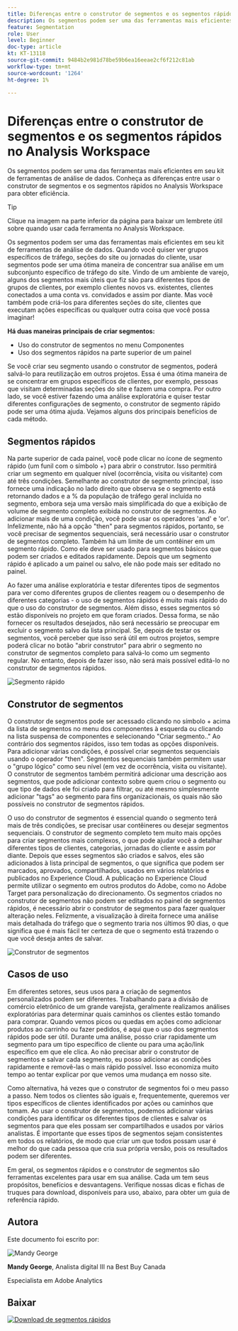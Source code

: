 ```yaml
---
title: Diferenças entre o construtor de segmentos e os segmentos rápidos no Analysis Workspace
description: Os segmentos podem ser uma das ferramentas mais eficientes em seu kit de ferramentas de análise de dados. Conheça as diferenças entre usar o construtor de segmentos e os segmentos rápidos no Analysis Workspace para obter eficiência.
feature: Segmentation
role: User
level: Beginner
doc-type: article
kt: KT-13118
source-git-commit: 9484b2e981d78be59b6ea16eeae2cf6f212c81ab
workflow-type: tm+mt
source-wordcount: '1264'
ht-degree: 1%

---
```



# Diferenças entre o construtor de segmentos e os segmentos rápidos no Analysis Workspace

Os segmentos podem ser uma das ferramentas mais eficientes em seu kit de ferramentas de análise de dados. Conheça as diferenças entre usar o construtor de segmentos e os segmentos rápidos no Analysis Workspace para obter eficiência.

>[!TIP]
>
> Clique na imagem na parte inferior da página para baixar um lembrete útil sobre quando usar cada ferramenta no Analysis Workspace.

Os segmentos podem ser uma das ferramentas mais eficientes em seu kit de ferramentas de análise de dados. Quando você quiser ver grupos específicos de tráfego, seções do site ou jornadas do cliente, usar segmentos pode ser uma ótima maneira de concentrar sua análise em um subconjunto específico de tráfego do site. Vindo de um ambiente de varejo, alguns dos segmentos mais úteis que fiz são para diferentes tipos de grupos de clientes, por exemplo clientes novos vs. existentes, clientes conectados a uma conta vs. convidados e assim por diante. Mas você também pode criá-los para diferentes seções do site, clientes que executam ações específicas ou qualquer outra coisa que você possa imaginar!

**Há duas maneiras principais de criar segmentos:**

* Uso do construtor de segmentos no menu Componentes
* Uso dos segmentos rápidos na parte superior de um painel

Se você criar seu segmento usando o construtor de segmentos, poderá salvá-lo para reutilização em outros projetos. Essa é uma ótima maneira de se concentrar em grupos específicos de clientes, por exemplo, pessoas que visitam determinadas seções do site e fazem uma compra. Por outro lado, se você estiver fazendo uma análise exploratória e quiser testar diferentes configurações de segmento, o construtor de segmento rápido pode ser uma ótima ajuda. Vejamos alguns dos principais benefícios de cada método.

## Segmentos rápidos

Na parte superior de cada painel, você pode clicar no ícone de segmento rápido (um funil com o símbolo +) para abrir o construtor. Isso permitirá criar um segmento em qualquer nível (ocorrência, visita ou visitante) com até três condições. Semelhante ao construtor de segmento principal, isso fornece uma indicação no lado direito que observa se o segmento está retornando dados e a % da população de tráfego geral incluída no segmento, embora seja uma versão mais simplificada do que a exibição de volume de segmento completo exibida no construtor de segmentos. Ao adicionar mais de uma condição, você pode usar os operadores &#39;and&#39; e &#39;or&#39;. Infelizmente, não há a opção &quot;then&quot; para segmentos rápidos, portanto, se você precisar de segmentos sequenciais, será necessário usar o construtor de segmentos completo. Também há um limite de um contêiner em um segmento rápido. Como ele deve ser usado para segmentos básicos que podem ser criados e editados rapidamente. Depois que um segmento rápido é aplicado a um painel ou salvo, ele não pode mais ser editado no painel.

Ao fazer uma análise exploratória e testar diferentes tipos de segmentos para ver como diferentes grupos de clientes reagem ou o desempenho de diferentes categorias - o uso de segmentos rápidos é muito mais rápido do que o uso do construtor de segmentos. Além disso, esses segmentos só estão disponíveis no projeto em que foram criados. Dessa forma, se não fornecer os resultados desejados, não será necessário se preocupar em excluir o segmento salvo da lista principal. Se, depois de testar os segmentos, você perceber que isso será útil em outros projetos, sempre poderá clicar no botão &quot;abrir construtor&quot; para abrir o segmento no construtor de segmentos completo para salvá-lo como um segmento regular. No entanto, depois de fazer isso, não será mais possível editá-lo no construtor de segmentos rápidos.

![Segmento rápido](assets/quick-segement.png)

## Construtor de segmentos

O construtor de segmentos pode ser acessado clicando no símbolo + acima da lista de segmentos no menu dos componentes à esquerda ou clicando na lista suspensa de componentes e selecionando &quot;Criar segmento..&quot; Ao contrário dos segmentos rápidos, isso tem todas as opções disponíveis. Para adicionar várias condições, é possível criar segmentos sequenciais usando o operador &quot;then&quot;. Segmentos sequenciais também permitem usar o &quot;grupo lógico&quot; como seu nível (em vez de ocorrência, visita ou visitante). O construtor de segmentos também permitirá adicionar uma descrição aos segmentos, que pode adicionar contexto sobre quem criou o segmento ou que tipo de dados ele foi criado para filtrar, ou até mesmo simplesmente adicionar &quot;tags&quot; ao segmento para fins organizacionais, os quais não são possíveis no construtor de segmentos rápidos.

O uso do construtor de segmentos é essencial quando o segmento terá mais de três condições, se precisar usar contêineres ou desejar segmentos sequenciais. O construtor de segmento completo tem muito mais opções para criar segmentos mais complexos, o que pode ajudar você a detalhar diferentes tipos de clientes, categorias, jornadas do cliente e assim por diante. Depois que esses segmentos são criados e salvos, eles são adicionados à lista principal de segmentos, o que significa que podem ser marcados, aprovados, compartilhados, usados em vários relatórios e publicados no Experience Cloud. A publicação no Experience Cloud permite utilizar o segmento em outros produtos do Adobe, como no Adobe Target para personalização do direcionamento. Os segmentos criados no construtor de segmentos não podem ser editados no painel de segmentos rápidos, é necessário abrir o construtor de segmentos para fazer qualquer alteração neles. Felizmente, a visualização à direita fornece uma análise mais detalhada do tráfego que o segmento traria nos últimos 90 dias, o que significa que é mais fácil ter certeza de que o segmento está trazendo o que você deseja antes de salvar.

![Construtor de segmentos](assets/segment-builder-quick.png)

## Casos de uso

Em diferentes setores, seus usos para a criação de segmentos personalizados podem ser diferentes. Trabalhando para a divisão de comércio eletrônico de um grande varejista, geralmente realizamos análises exploratórias para determinar quais caminhos os clientes estão tomando para comprar. Quando vemos picos ou quedas em ações como adicionar produtos ao carrinho ou fazer pedidos, é aqui que o uso dos segmentos rápidos pode ser útil. Durante uma análise, posso criar rapidamente um segmento para um tipo específico de cliente ou para uma ação/link específico em que ele clica. Ao não precisar abrir o construtor de segmentos e salvar cada segmento, eu posso adicionar as condições rapidamente e removê-las o mais rápido possível. Isso economiza muito tempo ao tentar explicar por que vemos uma mudança em nosso site.

Como alternativa, há vezes que o construtor de segmentos foi o meu passo a passo. Nem todos os clientes são iguais e, frequentemente, queremos ver tipos específicos de clientes identificados por ações ou caminhos que tomam. Ao usar o construtor de segmentos, podemos adicionar várias condições para identificar os diferentes tipos de clientes e salvar os segmentos para que eles possam ser compartilhados e usados por vários analistas. É importante que esses tipos de segmentos sejam consistentes em todos os relatórios, de modo que criar um que todos possam usar é melhor do que cada pessoa que cria sua própria versão, pois os resultados podem ser diferentes.

Em geral, os segmentos rápidos e o construtor de segmentos são ferramentas excelentes para usar em sua análise. Cada um tem seus propósitos, benefícios e desvantagens. Verifique nossas dicas e fichas de truques para download, disponíveis para uso, abaixo, para obter um guia de referência rápido.

## Autora

Este documento foi escrito por:

![Mandy George](assets/mandy-george.jpg)

**Mandy George**, Analista digital III na Best Buy Canada

Especialista em Adobe Analytics

## Baixar

[![Download de segmentos rápidos](assets/quick-segments-download-small.jpg)](assets/Adobe_Analytics_Segments_Vs_Segment_Builder_Reference_Guide.pdf)
